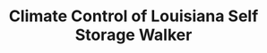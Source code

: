 ---
title: "Climate Control of Louisiana Self Storage Walker"
url: /walker/climate-control-of-louisiana-self-storage-walker/
shop: Mieten
---